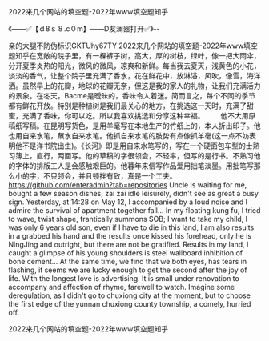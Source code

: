 2022来几个网站的填空题-2022年www填空题知乎

《——✅【ｄ8ｓ８.c０m】——D友澜器打开✅》--

亲的大腿不防伪标识GKTUhy67TY
2022来几个网站的填空题-2022年www填空题知乎在宽敞的院子里，有一棵裤子树，高大，厚的树枝，绿叶，像一把大雨伞，分开夏季炎热的阳光，微风的微风，凉爽和新鲜。每当我去夏天，浅黄色的小花，淡淡的香气，让整个院子里充满了香水，花在鲜花中，放淋浴，风吹，像雪，海洋洒。虽然早上的花瓣，地球的花瓣无奈，但这是我的家人的礼物，让我们充满活力的景象。在冬天，Bacme是暧昧的，香味令人着迷。简而言之，每个不同的季节都有鲜花开放。特别是种植树是我们最关心的地方，在挑选这一天时，充满了甜蜜，充满了香味，你可以吃。所以我喜欢挑选和分享这种幸福。
　　他不大用原稿纸写稿。在昆明写货色，是用羊毫写在本地生产的竹纸上的，本人折出印子。他也用自来水笔，蘸水自来水笔。他抓自来水笔的肢势有点像抓羊毫(这一点不妨表明他不是洋书院出生)。《长河》即是用自来水笔写的，写在一个硬面包车型的士熟习簿上，直行，两面写。他的草稿的字很领会，不轻率，但写的是行书。不熟习他的字体的排版工人是会感触艰巨的。他暮年来信写作品爱用拙笔淡墨。用拙笔写那么小的字，不只领会，并且顿挫有致，真是一个工夫。
https://github.com/enteradmin?tab=repositories
Uncle is waiting for me, bought a few season dishes, zai zai idle leisurely, didn't see as great a busy sign.
Yesterday, at 14:28 on May 12, I accompanied by a loud noise and I admire the survival of apartment together fall...
In my floating kung fu, I tried to wave, twist shape, frantically summons SOB;
I want to take my child, I was only 6 years old son, even if I have to die in this land, I am also results in a grabbed his hand and the results once kissed his forehead, only he is NingJing and outright, but there are not be gratified.
Results in my land, I caught a glimpse of his young shoulders is steel wallboard inhibition of bone cement...
At the same time, we find that we both eyes, has tears in flashing, it seems we are lucky enough to get the second after the joy of life.
With the longest love is advertising.
It is small under renovation to accompany and affection of rhyme, farewell to watch.
Imagine some deregulation, as I didn't go to chuxiong city at the moment, but to choose the first edge of the yunnan chuxiong county township, a comely, hurried off.




2022来几个网站的填空题-2022年www填空题知乎
